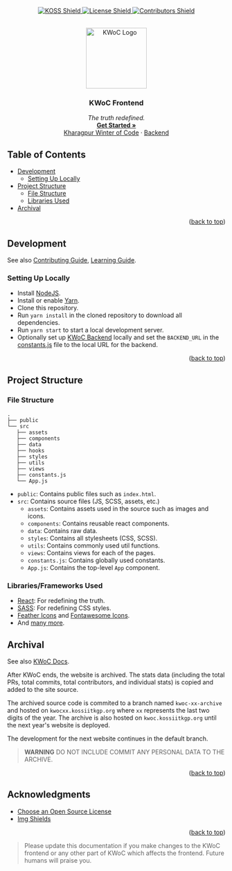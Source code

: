 <div id="top></div>

<!-- README TEMPLATE BASED ON https://github.com/proffapt/myREADME -->
<!-- PROJECT SHIELDS -->
<div align="center">
  <p align="center">
    <a href="https://kossiitkgp.org">
      <img alt="KOSS Shield" src="https://img.shields.io/badge/With%20%E2%9D%A4%EF%B8%8F-KOSS-blue?style=for-the-badge">
    </a>
    <a href="https://github.com/kossiitkgp/KWoC-Frontend/blob/master/LICENSE">
      <img alt="License Shield" src="https://img.shields.io/github/license/kossiitkgp/KWoC-Frontend.svg?style=for-the-badge">
    </a>
    <a href="https://github.com/kossiitkgp/KWoC-Frontend/contributors">
      <img alt="Contributors Shield" src="https://img.shields.io/github/contributors/kossiitkgp/KWoC-Frontend.svg?style=for-the-badge">
    </a>
  </p>
</div>

<!-- PROJECT LOGO -->
<br />
<!-- UPDATE -->
<div align="center">
  <a href="https://github.com/kossiitkgp/KWoC-Frontend">
    <img width="140" alt="KWoC Logo" src="https://raw.githubusercontent.com/kossiitkgp/design/master/logo/kwoc_logo.png">
  </a>

  <h3 align="center">KWoC Frontend</h3>

  <p align="center">
  <!-- UPDATE -->
    <i>The truth redefined.</i>
    <br />
    <a href="#table-of-contents"><strong>Get Started »</strong></a>
    <br />
    <a href="https://kwoc.kossiitkgp.org">Kharagpur Winter of Code</a>
    ·
    <a href="https://github.com/kossiitkgp/KWoC-Backend">Backend</a>
  </p>
</div>

## Table of Contents
- [Development](#development)
  - [Setting Up Locally](#setting-up-locally)
- [Project Structure](#project-structure)
  - [File Structure](#file-structure)
  - [Libraries Used](#libraries-used)
- [Archival](#archival)
<p align="right">(<a href="#top">back to top</a>)</p>

## Development
See also [Contributing Guide](./CONTRIBUTING.md), [Learning Guide](./learn.md).

### Setting Up Locally
- Install [NodeJS](https://nodejs.org/en).
- Install or enable [Yarn](https://yarnpkg.com/getting-started/install).
- Clone this repository.
- Run `yarn install` in the cloned repository to download all dependencies.
- Run `yarn start` to start a local development server.
- Optionally set up [KWoC Backend](https://github.com/kossiitkgp/kwoc-backend) locally and set the `BACKEND_URL` in the [constants.js](./src/constants.js) file to the local URL for the backend.

<p align="right">(<a href="#top">back to top</a>)</p>

## Project Structure
### File Structure
```
.
├── public
└── src
   ├── assets
   ├── components
   ├── data
   ├── hooks
   ├── styles
   ├── utils
   ├── views
   ├── constants.js
   └── App.js
```
- `public`: Contains public files such as `index.html`.
- `src`: Contains source files (JS, SCSS, assets, etc.)
  - `assets`: Contains assets used in the source such as images and icons.
  - `components`: Contains reusable react components.
  - `data`: Contains raw data.
  - `styles`: Contains all stylesheets (CSS, SCSS).
  - `utils`: Contains commonly used util functions.
  - `views`: Contains views for each of the pages.
  - `constants.js`: Contains globally used constants.
  - `App.js`: Contains the top-level `App` component.

### Libraries/Frameworks Used
- [React](https://reactjs.dev): For redefining the truth.
- [SASS](https://sass-lang.com/): For redefining CSS styles.
- [Feather Icons](https://feathericons.com/) and [Fontawesome Icons](https://fontawesome.com/).
- And [many more](./package.json).

## Archival
See also [KWoC Docs](https://github.com/kossiitkgp/docs/blob/master/events/kwoc.md#certificates).

After KWoC ends, the website is archived. The stats data (including the total PRs, total commits, total contributors, and individual stats) is copied and added to the site source.

The archived source code is commited to a branch named `kwoc-xx-archive` and hosted on `kwocxx.kossiitkgp.org` where `xx` represents the last two digits of the year. The archive is also hosted on `kwoc.kossiitkgp.org` until the next year's website is deployed.

The development for the next website continues in the default branch.

> **WARNING** DO NOT INCLUDE COMMIT ANY PERSONAL DATA TO THE ARCHIVE.
<p align="right">(<a href="#top">back to top</a>)</p>

<!-- ACKNOWLEDGMENTS -->
## Acknowledgments
* [Choose an Open Source License](https://choosealicense.com)
* [Img Shields](https://shields.io)

<p align="right">(<a href="#top">back to top</a>)</p>

> Please update this documentation if you make changes to the KWoC frontend or any other part of KWoC which affects the frontend. Future humans will praise you.
